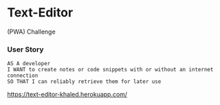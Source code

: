 # Text-Editor
(PWA) Challenge

### User Story
```
AS A developer
I WANT to create notes or code snippets with or without an internet connection
SO THAT I can reliably retrieve them for later use
```

https://text-editor-khaled.herokuapp.com/
